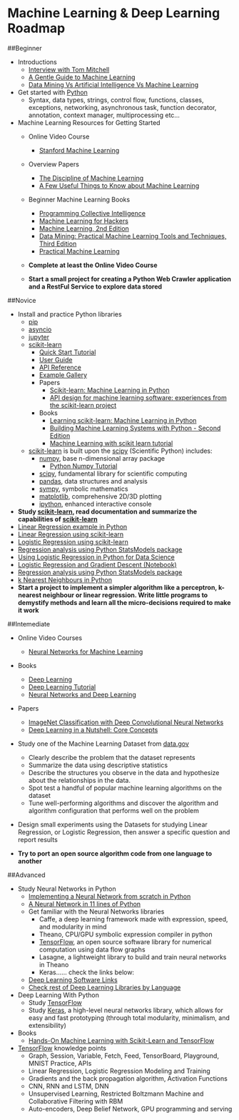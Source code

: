 # Machine Learning & Deep Learning Roadmap

##Beginner
- Introductions
  - [Interview with Tom Mitchell](http://videolectures.net/mlas06_mitchell_itm/)
  - [A Gentle Guide to Machine Learning](https://blog.monkeylearn.com/a-gentle-guide-to-machine-learning/)
  - [Data Mining Vs Artificial Intelligence Vs Machine Learning](http://upfrontanalytics.com/data-mining-vs-artificial-intelligence-vs-machine-learning/)
- Get started with [Python](https://www.python.org/)
    - Syntax, data types, strings, control flow, functions, classes, exceptions, networking, asynchronous task, function decorator, annotation, context manager, multiprocessing etc…
- Machine Learning Resources for Getting Started
  - Online Video Course
    - [Stanford Machine Learning](https://www.coursera.org/learn/machine-learning)
  - Overview Papers
    - [The Discipline of Machine Learning](http://www.cs.cmu.edu/~tom/pubs/MachineLearning.pdf)
    - [A Few Useful Things to Know about Machine Learning](http://homes.cs.washington.edu/~pedrod/papers/cacm12.pdf)
  - Beginner Machine Learning Books
    - [Programming Collective Intelligence](https://www.safaribooksonline.com/library/view/programming-collective-intelligence/9780596529321/)
    - [Machine Learning for Hackers](https://www.safaribooksonline.com/library/view/machine-learning-for/9781449330514/)
    - [Machine Learning, 2nd Edition](https://www.safaribooksonline.com/library/view/machine-learning-2nd/9781466583283/)
    - [Data Mining: Practical Machine Learning Tools and Techniques, Third Edition](https://www.safaribooksonline.com/library/view/data-mining-practical/9780123748560/)
    - [Practical Machine Learning](https://www.safaribooksonline.com/library/view/practical-machine-learning/9781784399689/)

  - **Complete at least the Online Video Course**
  - **Start a small project for creating a Python Web Crawler application and a RestFul Service to explore data stored**

##Novice
  - Install and practice Python libraries
    - [pip](https://pypi.python.org/pypi/pip)
    - [asyncio](https://docs.python.org/3/library/asyncio.html)
    - [jupyter](http://jupyter.org/)
    - [scikit-learn](http://scikit-learn.org)
      - [Quick Start Tutorial](http://scikit-learn.org/stable/tutorial/basic/tutorial.html)
      - [User Guide](http://scikit-learn.org/stable/user_guide.html)
      - [API Reference](http://scikit-learn.org/stable/modules/classes.html)
      - [Example Gallery](http://scikit-learn.org/stable/auto_examples/index.html)
      - Papers
        - [Scikit-learn: Machine Learning in Python](http://jmlr.org/papers/v12/pedregosa11a.html)
        - [API design for machine learning software: experiences from the scikit-learn project](http://arxiv.org/abs/1309.0238)
      - Books
        - [Learning scikit-learn: Machine Learning in Python](https://www.safaribooksonline.com/library/view/learning-scikit-learn-machine/9781783281930/)
        - [Building Machine Learning Systems with Python - Second Edition](https://www.safaribooksonline.com/library/view/building-machine-learning/9781784392772/)
        - [Machine Learning with scikit learn tutorial](http://amueller.github.io/sklearn_tutorial)
    - [scikit-learn](http://scikit-learn.org) is built upon the [scipy](http://www.scipy.org/) (Scientific Python) includes:
      - [numpy](http://www.numpy.org/), base n-dimensional array package
        - [Python Numpy Tutorial](http://cs231n.github.io/python-numpy-tutorial/)
      - [scipy](http://www.scipy.org/), fundamental library for scientific computing
      - [pandas](http://pandas.pydata.org/), data structures and analysis
      - [sympy](http://www.sympy.org/), symbolic mathematics
      - [matplotlib](http://matplotlib.org/), comprehensive 2D/3D plotting
      - [ipython](http://ipython.org/), enhanced interactive console
  - **Study [scikit-learn](http://scikit-learn.org), read documentation and summarize the capabilities of [scikit-learn](http://scikit-learn.org)**
  - [Linear Regression example in Python](http://scipy-cookbook.readthedocs.io/items/LinearRegression.html)
  - [Linear Regression using scikit-learn](http://scikit-learn.org/stable/modules/generated/sklearn.linear_model.LinearRegression.html)
  - [Logistic Regression using scikit-learn](http://scikit-learn.org/stable/modules/generated/sklearn.linear_model.LogisticRegression.html)
  - [Regression analysis using Python StatsModels package](http://blog.yhat.com/posts/logistic-regression-python-rodeo.html)
  - [Using Logistic Regression in Python for Data Science](http://www.dummies.com/programming/big-data/data-science/using-logistic-regression-in-python-for-data-science/)
  - [Logistic Regression and Gradient Descent (Notebook)](http://nbviewer.jupyter.org/github/tfolkman/learningwithdata/blob/master/Logistic%20Gradient%20Descent.ipynb)
  - [Regression analysis using Python StatsModels package](http://www.turingfinance.com/regression-analysis-using-python-statsmodels-and-quandl/)
  - [k Nearest Neighbours in Python](http://scikit-learn.org/stable/modules/neighbors.html)
  - **Start a project to implement a simpler algorithm like a perceptron, k-nearest neighbour or linear regression. Write little programs to demystify methods and learn all the micro-decisions required to make it work**

##Intemediate
  - Online Video Courses
    - [Neural Networks for Machine Learning](https://www.coursera.org/learn/neural-networks)
  - Books
    - [Deep Learning](http://www.deeplearningbook.org/)
    - [Deep Learning Tutorial](http://deeplearning.net/tutorial/deeplearning.pdf)
    - [Neural Networks and Deep Learning](http://neuralnetworksanddeeplearning.com/)
  - Papers
    - [ImageNet Classification with Deep Convolutional
Neural Networks](http://papers.nips.cc/paper/4824-imagenet-classification-with-deep-convolutional-neural-networks.pdf)
    - [Deep Learning in a Nutshell: Core Concepts](https://devblogs.nvidia.com/parallelforall/deep-learning-nutshell-core-concepts/)
  - Study one of the Machine Learning Dataset from [data.gov](https://www.data.gov/)
    - Clearly describe the problem that the dataset represents
    - Summarize the data using descriptive statistics
    - Describe the structures you observe in the data and hypothesize about the relationships in the data.
    - Spot test a handful of popular machine learning algorithms on the dataset
    - Tune well-performing algorithms and discover the algorithm and algorithm configuration that performs well on the problem

  - Design small experiments using the Datasets for studying Linear Regression, or Logistic Regression, then answer a specific question and report results
  - **Try to port an open source algorithm code from one language to another**

##Advanced
  - Study Neural Networks in Python
    - [Implementing a Neural Network from scratch in Python](http://www.wildml.com/2015/09/implementing-a-neural-network-from-scratch/)
    - [A Neural Network in 11 lines of Python](http://iamtrask.github.io/2015/07/12/basic-python-network/)
    - Get familiar with the Neural Networks libraries
      - Caffe, a deep learning framework made with expression, speed, and modularity in mind
      - Theano, CPU/GPU symbolic expression compiler in python
      - [TensorFlow](http://tensorflow.org/), an open source software library for numerical computation using data flow graphs
      - Lasagne, a lightweight library to build and train neural networks in Theano
      - Keras...... check the links below:
    - [Deep Learning Software Links](http://deeplearning.net/software_links/)
    - [Check rest of Deep Learning Libraries by Language](http://www.teglor.com/b/deep-learning-libraries-language-cm569/)
  - Deep Learning With Python
    - Study [TensorFlow](https://www.tensorflow.org/)
    - Study [Keras](https://keras.io/), a high-level neural networks library, which allows for easy and fast prototyping (through total modularity, minimalism, and extensibility)
  - Books
    - [Hands-On Machine Learning with Scikit-Learn and TensorFlow](https://www.safaribooksonline.com/library/view/hands-on-machine-learning/9781491962282/)
  - [TensorFlow](https://www.tensorflow.org/) knowledge points
    - Graph, Session, Variable, Fetch, Feed, TensorBoard, Playground, MNIST Practice, APIs
    - Linear Regression, Logistic Regression Modeling and Training
    - Gradients and the back propagation algorithm, Activation Functions
    - CNN, RNN and LSTM, DNN
    - Unsupervised Learning, Restricted Boltzmann Machine and Collaborative Filtering with RBM
    - Auto-encoders, Deep Belief Network, GPU programming and serving
